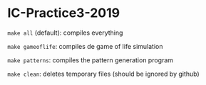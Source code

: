 # IC-Practice3-2019

`make all` (default): compiles everything

`make gameoflife`: compiles de game of life simulation

`make patterns`: compiles the pattern generation program

`make clean`: deletes temporary files (should be ignored by github)
